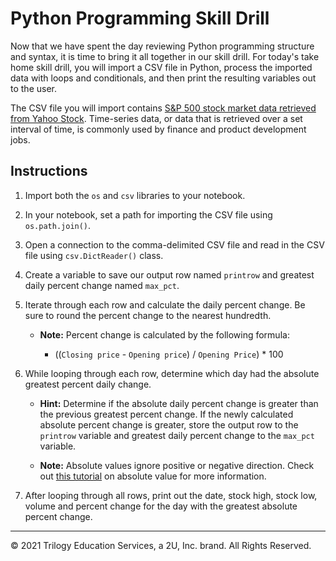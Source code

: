 # Python Programming Skill Drill

Now that we have spent the day reviewing Python programming structure and syntax, it is time to bring it all together in our skill drill. For today's take home skill drill, you will import a CSV file in Python, process the imported data with loops and conditionals, and then print the resulting variables out to the user. 

The CSV file you will import contains [S&P 500 stock market data retrieved from Yahoo Stock](https://www.kaggle.com/arashnic/time-series-forecasting-with-yahoo-stock-price?select=yahoo_stock.csv). Time-series data, or data that is retrieved over a set interval of time, is commonly used by finance and product development jobs.

## Instructions

1. Import both the `os` and `csv` libraries to your notebook.

2. In your notebook, set a path for importing the CSV file using `os.path.join()`.

3. Open a connection to the comma-delimited CSV file and read in the CSV file using `csv.DictReader()` class.

4. Create a variable to save our output row named `printrow` and greatest daily percent change named `max_pct`.

5. Iterate through each row and calculate the daily percent change. Be sure to round the percent change to the nearest hundredth. 

   * **Note:** Percent change is calculated by the following formula:

      * ((`Closing price` - `Opening price`) / `Opening Price`) * 100

6. While looping through each row, determine which day had the absolute greatest percent daily change. 

   * **Hint:** Determine if the absolute daily percent change is greater than the previous greatest percent change. If the newly calculated absolute percent change is greater, store the output row to the `printrow` variable and greatest daily percent change to the `max_pct` variable.

   * **Note:** Absolute values ignore positive or negative direction. Check out [this tutorial](https://www.tutorialspoint.com/How-to-calculate-absolute-value-in-Python) on absolute value for more information. 

7. After looping through all rows, print out the date, stock high, stock low, volume and percent change for the day with the greatest absolute percent change.

---

© 2021 Trilogy Education Services, a 2U, Inc. brand. All Rights Reserved.
